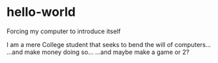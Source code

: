 # hello-world
Forcing my computer to introduce itself

I am a mere College student that seeks to bend the will of computers...
...and make money doing so...
...and maybe make a game or 2?

